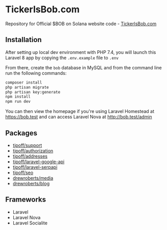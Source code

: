 # TickerIsBob.com

Repository for Official $BOB on Solana website code - [TickerIsBob.com](https://TickerIsBob.com)

## Installation

After setting up local dev environment with PHP 7.4, you will launch this Laravel 8 app by copying the ``.env.example`` file to ``.env``

From there, create the ``bob`` database in MySQL and from the command line run the following commands:

```bash
composer install
php artisan migrate
php artisan key:generate
npm install
npm run dev
```

You can then view the homepage if you're using Laravel Homestead at https://bob.test and can access Laravel Nova at http://bob.test/admin

## Packages

- [tipoff/support](https://github.com/tipoff/support)
- [tipoff/authorization](https://github.com/tipoff/authorization)
- [tipoff/addresses](https://github.com/tipoff/addresses)
- [tipoff/laravel-google-api](https://github.com/tipoff/laravel-google-api)
- [tipoff/laravel-serpapi](https://github.com/tipoff/laravel-serpapi)
- [tipoff/seo](https://github.com/tipoff/seo)
- [drewroberts/media](https://github.com/drewroberts/media)
- [drewroberts/blog](https://github.com/drewroberts/blog)

## Frameworks

- Laravel
- Laravel Nova
- Laravel Socialite
